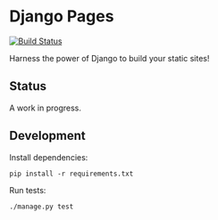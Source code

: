 # Django Pages

[![Build Status](https://travis-ci.org/inglesp/django-pages.svg?branch=master)](https://travis-ci.org/inglesp/django-pages)

Harness the power of Django to build your static sites!


## Status

A work in progress.


## Development

Install dependencies:

    pip install -r requirements.txt

Run tests:

    ./manage.py test
